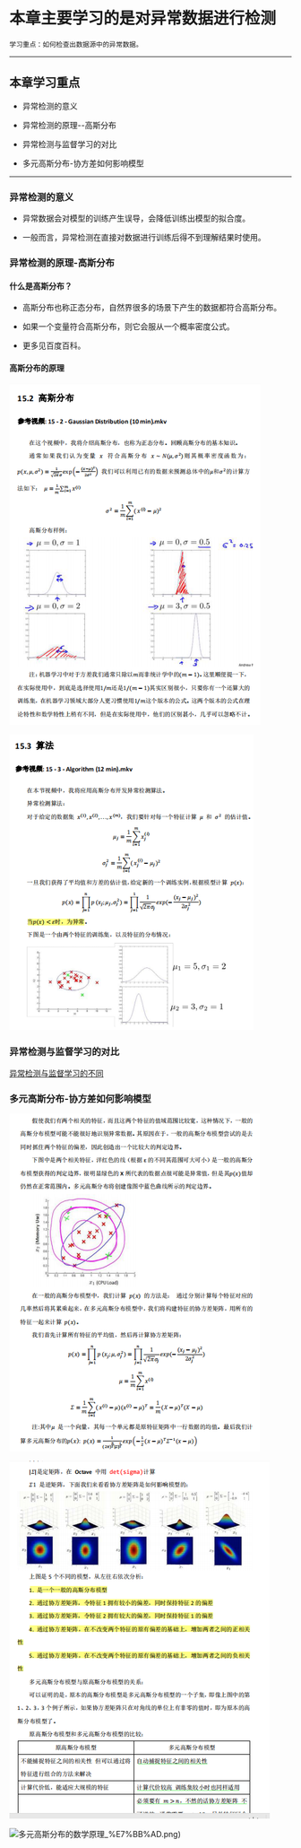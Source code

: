# 本章主要学习的是对异常数据进行检测

    学习重点：如何检查出数据源中的异常数据。
    
---

 ## 本章学习重点
 
  * 异常检测的意义
  
  * 异常检测的原理--高斯分布
  
  * 异常检测与监督学习的对比
  
  * 多元高斯分布-协方差如何影响模型
  
---  
  
 
### 异常检测的意义

  * 异常数据会对模型的训练产生误导，会降低训练出模型的拟合度。
  
  * 一般而言，异常检测在直接对数据进行训练后得不到理解结果时使用。
  
  


### 异常检测的原理-高斯分布

  #### 什么是高斯分布？
  
   * 高斯分布也称正态分布，自然界很多的场景下产生的数据都符合高斯分布。
   
   * 如果一个变量符合高斯分布，则它会服从一个概率密度公式。
   
   * 更多见百度百科。
   
   #### 高斯分布的原理
   
  ![高斯分布的公式](https://github.com/pengxl8518/machine_learning_Andrew_Ng/blob/master/ex8-anomaly%20detection%20and%20recommendation/anomaly%20dection/Principle%20of%20Gaussian%20distribution/%E5%9B%BE%E4%B8%80%EF%BC%9A%E9%AB%98%E6%96%AF%E5%88%86%E5%B8%83%E7%9A%84%E5%8E%9F%E7%90%86%E5%85%AC%E5%BC%8F.png)
     
   ![高斯分布的公式](https://github.com/pengxl8518/machine_learning_Andrew_Ng/blob/master/ex8-anomaly%20detection%20and%20recommendation/anomaly%20dection/Principle%20of%20Gaussian%20distribution/%E5%9B%BE%E4%BA%8C%EF%BC%9A%E9%AB%98%E6%96%AF%E5%88%86%E5%B8%83%E7%9A%84%E5%8E%9F%E7%90%86%E5%85%AC%E5%BC%8F.png)
     
     
  ### 异常检测与监督学习的对比
     
   [异常检测与监督学习的不同](https://github.com/pengxl8518/machine_learning_Andrew_Ng/blob/master/ex8-anomaly%20detection%20and%20recommendation/anomaly%20dection/Principle%20of%20Gaussian%20distribution/%E5%9B%BE%E4%B8%89%EF%BC%9A%E5%BC%82%E5%B8%B8%E6%A3%80%E6%B5%8B%E4%B8%8E%E7%9B%91%E7%9D%A3%E5%AD%A6%E4%B9%A0%E7%9A%84%E5%AF%B9%E6%AF%94.png)
     
     
 ### 多元高斯分布-协方差如何影响模型
     
   ![多元高斯分布的数学原理](https://github.com/pengxl8518/machine_learning_Andrew_Ng/blob/master/ex8-anomaly%20detection%20and%20recommendation/anomaly%20dection/Principle%20of%20Gaussian%20distribution/%E5%9B%BE%E5%9B%9B%EF%BC%9A%E5%A4%9A%E5%85%83%E9%AB%98%E6%96%AF%E5%88%86%E5%B8%83%E5%8E%9F%E7%90%86.png)
     
   ![多元高斯分布的数学原理](https://github.com/pengxl8518/machine_learning_Andrew_Ng/blob/master/ex8-anomaly%20detection%20and%20recommendation/anomaly%20dection/Principle%20of%20Gaussian%20distribution/%E5%9B%BE%E4%BA%94%EF%BC%9A%E5%8D%8F%E6%96%B9%E5%B7%AE%E5%A6%82%E4%BD%95%E5%BD%B1%E5%93%8D%E6%A8%A1%E5%9E%8B%EF%BC%88%E9%87%8D%E7%82%B9%E7%90%86%E8%A7%A3%EF%BC%89.png)
   
   ![多元高斯分布的数学原理](https://github.com/pengxl8518/machine_learning_Andrew_Ng/blob/master/ex8-anomaly%20detection%20and%20recommendation/anomaly%20dection/Principle%20of%20Gaussian%20distribution/%E5%9B%BE%E4%BA%94%EF%BC%9A%E5%8D%8F%E6%96%B9%E5%B7%AE%E5%A6%82%E4%BD%95%E5%BD%B1%E5%93%8D%E6%A8%A1%E5%9E%8B%EF%BC%88%E9%87%8D%E7%82%B9%E7%90%86%E8%A7%A3)_%E7%BB%AD.png)
   
 
  
  
    
